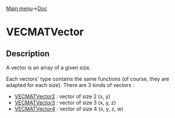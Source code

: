 [Main menu](../../Readme.md)->[Doc](../VECMATKit.md)

# VECMATVector
## Description

A vector is an array of a given size.

Each vectors' type contains the same functions (of course, they are adapted for each size}. There are 3 kinds of vectors :
* [VECMATVector2](./VECMATVector2.md) : vector of size 2 (x, y)
* [VECMATVector3](./VECMATVector3.md) : vector of size 3 (x, y, z)
* [VECMATVector4](./VECMATVector4.md) : vector of size 4 (x, y, z, w)
